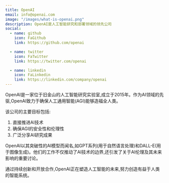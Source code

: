 ```yaml
---
title: OpenAI
email: info@openai.com
image: "/images/what-is-openai.png"
description: OpenAI是人工智能研究和部署领域的领先公司
social:
  - name: github
    icon: FaGithub
    link: https://github.com/openai

  - name: twitter
    icon: FaTwitter
    link: https://twitter.com/openai

  - name: linkedin
    icon: FaLinkedin
    link: https://linkedin.com/company/openai
---
```


OpenAI是一家位于旧金山的人工智能研究实验室,成立于2015年。作为AI领域的先驱,OpenAI致力于确保人工通用智能(AGI)能够造福全人类。

该公司的主要目标包括:
1. 直接推进AI技术
2. 确保AGI的安全性和伦理性
3. 广泛分享AI研究成果

OpenAI以其突破性的AI模型而闻名,如GPT系列(用于自然语言处理)和DALL-E(用于图像生成)。他们的工作不仅推动了AI技术的边界,还引发了关于AI伦理及其未来影响的重要讨论。

通过持续创新和开放合作,OpenAI正在塑造人工智能的未来,努力创造有益于人类的智能系统。

